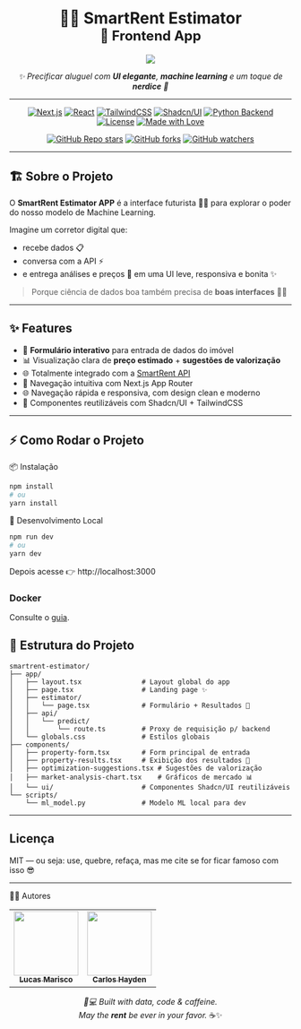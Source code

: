 <h1 align="center"> 🧠🏡 SmartRent Estimator <br> <span style="font-size:1.5rem;">🚀 Frontend App</span> </h1>

<p align="center">
  <img src="http://img.shields.io/static/v1?label=STATUS&message=Em%20Desenvolvimento&color=brightgreen&style=for-the-badge"/>
</p>

<p align="center">
  <em>✨ Precificar aluguel com <strong>UI elegante</strong>, <strong>machine learning</strong> e um toque de <strong>nerdice</strong> 🔮</em>
</p>

---

<div align="center">

[![Next.js](https://img.shields.io/badge/Next.js-13%2B-black?logo=next.js)](https://nextjs.org/)
[![React](https://img.shields.io/badge/React-18%2B-61DAFB?logo=react)](https://react.dev/)
[![TailwindCSS](https://img.shields.io/badge/TailwindCSS-3%2B-38B2AC?logo=tailwind-css)](https://tailwindcss.com/)
[![Shadcn/UI](https://img.shields.io/badge/Shadcn/UI-Clean%20Components-purple)](https://ui.shadcn.com/)
[![Python Backend](https://img.shields.io/badge/API-SmartRent%20Estimator%20API-blue?logo=fastapi)](https://github.com/JunhaumHayden/SmartRent-API)
[![License](https://img.shields.io/badge/License-MIT-yellow.svg)](https://opensource.org/license/mit/)
[![Made with Love](https://img.shields.io/badge/Made%20with-💖-red)]()

[![GitHub Repo stars](https://img.shields.io/github/stars/JunhaumHayden/SmartRent?style=social)](https://github.com/JunhaumHayden/SmartRent)
[![GitHub forks](https://img.shields.io/github/forks/JunhaumHayden/SmartRent?style=social)](https://github.com/JunhaumHayden/SmartRent/fork)
[![GitHub watchers](https://img.shields.io/github/watchers/JunhaumHayden/SmartRent?style=social)](https://github.com/JunhaumHayden/SmartRent/watchers)

</div>

---

## 🏗️ Sobre o Projeto

O **SmartRent Estimator APP** é a interface futurista 🧑‍🚀 para explorar o poder do nosso modelo de Machine Learning.  

Imagine um corretor digital que:
- recebe dados 📋  
- conversa com a API ⚡  
- e entrega análises e preços 🧮 em uma UI leve, responsiva e bonita ✨

> Porque ciência de dados boa também precisa de **boas interfaces** 🧠🎨

---

## ✨ Features

- 🧠 **Formulário interativo** para entrada de dados do imóvel  
- 📊 Visualização clara de **preço estimado** + **sugestões de valorização**  
- 🌐 Totalmente integrado com a [SmartRent API](https://github.com/JunhaumHayden/SmartRent-API)  
- 🧭 Navegação intuitiva com Next.js App Router  
- 🌐 Navegação rápida e responsiva, com design clean e moderno
- 🧰 Componentes reutilizáveis com Shadcn/UI + TailwindCSS

---

## ⚡ Como Rodar o Projeto
📦 Instalação
```bash
npm install
# ou
yarn install

```
🚀 Desenvolvimento Local
```bash
npm run dev
# ou
yarn dev
```

Depois acesse 👉 http://localhost:3000

### Docker
Consulte o [guia](DOCKER_SETUP.md). 


## 🧭 Estrutura do Projeto

```plaintext
smartrent-estimator/
├── app/
│   ├── layout.tsx               # Layout global do app
│   ├── page.tsx                 # Landing page ✨
│   ├── estimator/
│   │   └── page.tsx             # Formulário + Resultados 🧮
│   ├── api/
│   │   └── predict/
│   │       └── route.ts         # Proxy de requisição p/ backend
│   └── globals.css              # Estilos globais
├── components/
│   ├── property-form.tsx        # Form principal de entrada
│   ├── property-results.tsx     # Exibição dos resultados 💸
│   ├── optimization-suggestions.tsx # Sugestões de valorização
│   ├── market-analysis-chart.tsx    # Gráficos de mercado 📊
│   └── ui/                      # Componentes Shadcn/UI reutilizáveis
└── scripts/
    └── ml_model.py              # Modelo ML local para dev
```
---

##  Licença

MIT — ou seja: use, quebre, refaça, mas me cite se for ficar famoso com isso 😎

---

🧙‍♂️ Autores
<table> <tr> <td align="center"> <a href="https://github.com/JunhaumHayden"> <img src="https://avatars.githubusercontent.com/u/183040803?v=4" width="115"/><br> <sub><b>Lucas Marisco</b></sub> </a> </td> <td align="center"> <a href="https://github.com/JunhaumHayden"> <img src="https://avatars.githubusercontent.com/u/79289647?v=4" width="115"/><br> <sub><b>Carlos Hayden</b></sub> </a> </td> </tr> </table>
<p align="center"> <em>🧠💻 Built with data, code & caffeine.<br> May the <strong>rent</strong> be ever in your favor.</em> ☕✨ </p>


